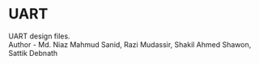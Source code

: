 # UART
UART design files.
<br>
Author -  Md. Niaz Mahmud Sanid,  Razi Mudassir,  Shakil Ahmed Shawon,  Sattik Debnath
